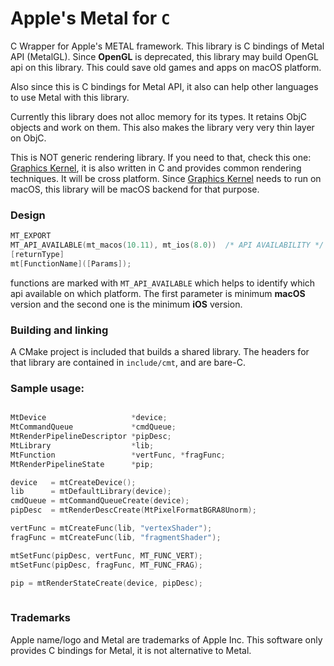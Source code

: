 # Apple's Metal for `C`

C Wrapper for Apple's METAL framework. This library is C bindings of Metal API (MetalGL). Since **OpenGL** is deprecated, this library may build OpenGL api on this library. This could save old games and apps on macOS platform.

Also since this is C bindings for Metal API, it also can help other languages to use Metal with this library. 

Currently this library does not alloc memory for its types. It retains ObjC objects and work on them. This also makes the library very very thin layer on ObjC. 

This is NOT generic rendering library. If you need to that, check this one: [Graphics Kernel](https://github.com/recp/gk), it is also written in C and provides common rendering techniques. It will be cross platform. Since [Graphics Kernel](https://github.com/recp/gk) needs to run on macOS, this library will be macOS backend for that purpose.

### Design

```C
MT_EXPORT
MT_API_AVAILABLE(mt_macos(10.11), mt_ios(8.0))  /* API AVAILABILITY */
[returnType]
mt[FunctionName]([Params]);

```

functions are marked with `MT_API_AVAILABLE` which helps to identify which api available on which platform. The first parameter is minimum **macOS** version and the second one is the minimum **iOS** version.

### Building and linking

A CMake project is included that builds a shared library. The headers for that library are contained in `include/cmt`, and are bare-C.


### Sample usage:

```C

MtDevice                   *device;
MtCommandQueue             *cmdQueue;
MtRenderPipelineDescriptor *pipDesc;
MtLibrary                  *lib;
MtFunction                 *vertFunc, *fragFunc;
MtRenderPipelineState      *pip;

device   = mtCreateDevice();
lib      = mtDefaultLibrary(device);
cmdQueue = mtCommandQueueCreate(device);
pipDesc  = mtRenderDescCreate(MtPixelFormatBGRA8Unorm);

vertFunc = mtCreateFunc(lib, "vertexShader");
fragFunc = mtCreateFunc(lib, "fragmentShader");

mtSetFunc(pipDesc, vertFunc, MT_FUNC_VERT);
mtSetFunc(pipDesc, fragFunc, MT_FUNC_FRAG);

pip = mtRenderStateCreate(device, pipDesc);
  
```

### Trademarks

Apple name/logo and Metal are trademarks of Apple Inc. This software only provides C bindings for Metal, it is not alternative to Metal.
